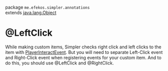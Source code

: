 package `me.efekos.simpler.annotations`\
extends [java.lang.Object](https://docs.oracle.com/en/java/javase/17/docs/api/java.base/java/lang/Object.html)

# @LeftClick

While making custom items, Simpler checks right click and left clicks to the item with [PlayerInteractEvent](https://helpch.at/docs/1.19.2/org/bukkit/event/player/PlayerInteractEvent.html). But you will need to separate Left-Click event and Right-Click event when registering events for your custom item. And to do this, you should use @LeftClick and @RightClick.